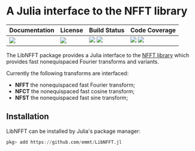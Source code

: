 # A Julia interface to the NFFT library

| **Documentation**               | **License**                     | **Build Status**                                                | **Code Coverage**                                                   |
|:--------------------------------|:--------------------------------|:----------------------------------------------------------------|:--------------------------------------------------------------------|
| [![][doc-dev-img]][doc-dev-url] | [![][license-img]][license-url] | [![][travis-img]][travis-url] [![][appveyor-img]][appveyor-url] | [![][coveralls-img]][coveralls-url] [![][codecov-img]][codecov-url] |

The LibNFFT package provides a Julia interface to the [NFFT library][nfft-url]
which provides fast nonequispaced Fourier transforms and variants.

Currently the following transforms are interfaced:

- **NFFT** the nonequispaced fast Fourier transform;
- **NFCT** the nonequispaced fast cosine transform;
- **NFST** the nonequispaced fast sine transform;


## Installation

LibNFFT can be installed by Julia's package manager:

```julia
pkg> add https://github.com/emmt/LibNFFT.jl
```

[doc-stable-img]: https://img.shields.io/badge/docs-stable-blue.svg
[doc-stable-url]: https://emmt.github.io/LibNFFT.jl/stable

[doc-dev-img]: https://img.shields.io/badge/docs-dev-blue.svg
[doc-dev-url]: https://emmt.github.io/LibNFFT.jl/dev

[license-url]: ./LICENSE.md
[license-img]: http://img.shields.io/badge/license-MIT-brightgreen.svg?style=flat

[travis-img]: https://travis-ci.com/emmt/LibNFFT.jl.svg?branch=master
[travis-url]: https://travis-ci.com/emmt/LibNFFT.jl

[appveyor-img]: https://ci.appveyor.com/api/projects/status/github/emmt/LibNFFT.jl?branch=master
[appveyor-url]: https://ci.appveyor.com/project/emmt/LibNFFT-jl/branch/master

[coveralls-img]: https://coveralls.io/repos/emmt/LibNFFT.jl/badge.svg?branch=master&service=github
[coveralls-url]: https://coveralls.io/github/emmt/LibNFFT.jl?branch=master

[codecov-img]: http://codecov.io/github/emmt/LibNFFT.jl/coverage.svg?branch=master
[codecov-url]: http://codecov.io/github/emmt/LibNFFT.jl?branch=master

[nfft-url]: http://www-user.tu-chemnitz.de/~potts/nfft/
